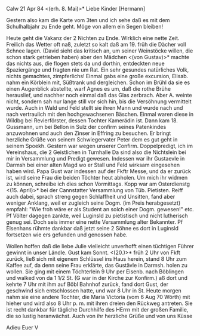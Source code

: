  Calw 21 Apr 84
 <(erh. 8. Mai)>*
Liebe Kinder [Hermann]

Gestern also kam die Karte vom 3ten und ich sehe daß es mit dem Schulhalbjahr zu Ende geht. Möge von allem ein Segen bleiben!

Heute geht die Vakanz der 2 Nichten zu Ende. Wirklich eine nette Zeit. Freilich das Wetter oft naß, zuletzt so kalt daß am 19. früh die Dächer voll Schnee lagen. (David sieht das kritisch an, um seiner Weinstöcke willen, die schon stark getrieben haben) aber den Mädchen <(von Gustav)>* machte das nichts aus, die flogen stets da und dorthin, entdeckten neue Spaziergänge und fragten nie um Rat. Ein sehr gesundes natürliches Volk, nichts gemachtes, zimpferlichs! Einmal gabs eine große excursion, Elisab. nahm ein Körblein mit, Süßtrank und dergleichen. Schon im Brühl da sie es einen Augenblick abstellte, warf Agnes es um, daß die rothe Brühe herauslief, und nachher noch einmal daß das Glas zerbrach. Aber A. weinte nicht, sondern sah nur lange still vor sich hin, bis die Versöhnung vermittelt wurde. Auch in Wald und Feld stellt sie ihren Mann und wurde nach und nach vertraulich mit den hochgewachsenen Bäschen. Einmal waren diese in Wildbg bei Revierförster, dessen Tochter Kamerädin ist. Dann kam 18. Gussmann, um bei Bellon in Sulz der confirm seines Patenkindes anzuwohnen und auch den Zinser in Effring zu besuchen. Er bringt herzliche Grüße von seinem Schwiegervater Peter dem es gut geht in seinem Spoekh. Gestern war wegen unserer Confirm. Doppelpredigt, ich im Vereinshaus, die 2 Geistlichen in Turnhalle Da sind also die Nichtslein bei mir in Versammlung und Predigt gewesen. Indessen war ihr Gustaevle in Darmsh bei einer alten Magd wo er Stall und Feld wirksam eingesehen haben wird. Papa Gust war indessen auf der Fkftr Messe, und da er zurück ist, wird seine Frau die beiden Töchter heut abholen. Um mich ihr widmen zu können, schreibe ich dies schon Vormittags. 
Kopp war am Osterdienstg <(15. April)>* bei der Cannstatter Versammlung von Tüb. Pietisten. Reiff auch dabei, sprach streng gegen Schlaffheit und Unsitten, fand aber weniger Anklang, weil er zugleich seine Dogm. (im Preis herabgesetzt) empfahl: "Wie froh wäre er als Student an solch einer Dogm. gewesen!" etc. Pf Völter dagegen zankte, weil Luginsld zu pietistisch und nicht lutherisch genug sei. Doch seis immer eine nette Versammlung alter Bekannter. Pf Elsenhans rühmte dankbar daß jetzt seine 2 Söhne es dort in Luginsld fortsetzen wie ers gefunden und genossen habe.

Wollen hoffen daß die liebe Julie vielleicht unverhofft einen tüchtigen Führer gewinnt in unser Ländle. Gust kam Sonnt. <(20.)>* früh 2 Uhr von Fkft zurück, ließ sich mit eigenem Schlüssel ins Haus herein, stand 8 Uhr zum Kaffee auf, da denn seine Frau erklärte, das Gustävle in Darmsh. holen zu wollen. Sie ging mit einem Töchterlein 9 Uhr per Eisenb. nach Böblingen und walked von da 1 1/2 St. (G war in der Kirche zur Konfirm.) aß dort und kehrte 7 Uhr mit ihm auf Böbl Bahnhof zurück, fand dort Gust, der geschwind sich entschlossen hatte, und war 8 Uhr in St. Heute morgen nahm sie eine andere Tochter, die Maria Victoria (vom 6 Aug 70 Wörth) mit hieher und wird also 8 Uhr p. m. mit ihren dreien den Rückweg antreten. Sie ist recht dankbar für tägliche Durchhilfe des HErrn mit der großen Familie, die so lustig heranwächst. Auch von ihr herzliche Grüße und von uns Küsse

 Adieu Euer V
